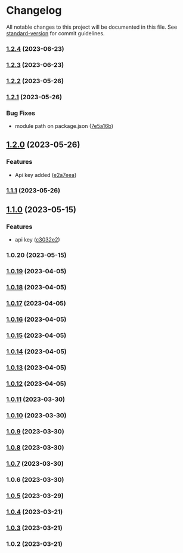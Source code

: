 # Changelog

All notable changes to this project will be documented in this file. See [standard-version](https://github.com/conventional-changelog/standard-version) for commit guidelines.

### [1.2.4](https://github.com/sologenic/solodex/compare/v1.2.3...v1.2.4) (2023-06-23)

### [1.2.3](https://github.com/sologenic/solodex/compare/v1.2.2...v1.2.3) (2023-06-23)

### [1.2.2](https://github.com/sologenic/solodex/compare/v1.2.1...v1.2.2) (2023-05-26)

### [1.2.1](https://github.com/sologenic/solodex/compare/v1.2.0...v1.2.1) (2023-05-26)


### Bug Fixes

* module path on package.json ([7e5a16b](https://github.com/sologenic/solodex/commit/7e5a16b002c551b2a15156e1d140fe62ebac89db))

## [1.2.0](https://github.com/sologenic/solodex/compare/v1.1.1...v1.2.0) (2023-05-26)


### Features

* Api key added ([e2a7eea](https://github.com/sologenic/solodex/commit/e2a7eea0189b93cd78fec78e254d3a3021c6b7fa))

### [1.1.1](https://github.com/sologenic/solodex/compare/v1.1.0...v1.1.1) (2023-05-26)

## [1.1.0](https://github.com/sologenic/solodex/compare/v1.0.20...v1.1.0) (2023-05-15)


### Features

* api key ([c3032e2](https://github.com/sologenic/solodex/commit/c3032e2c7206f1c5f90864c5280b911526c3fda9))

### 1.0.20 (2023-05-15)

### [1.0.19](https://github.com/Sologenic/solodex/compare/v1.0.18...v1.0.19) (2023-04-05)

### [1.0.18](https://github.com/Sologenic/solodex/compare/v1.0.17...v1.0.18) (2023-04-05)

### [1.0.17](https://github.com/Sologenic/solodex/compare/v1.0.16...v1.0.17) (2023-04-05)

### [1.0.16](https://github.com/Sologenic/solodex/compare/v1.0.15...v1.0.16) (2023-04-05)

### [1.0.15](https://github.com/Sologenic/solodex/compare/v1.0.14...v1.0.15) (2023-04-05)

### [1.0.14](https://github.com/Sologenic/solodex/compare/v1.0.13...v1.0.14) (2023-04-05)

### [1.0.13](https://github.com/Sologenic/solodex/compare/v1.0.12...v1.0.13) (2023-04-05)

### [1.0.12](https://github.com/Sologenic/solodex/compare/v1.0.11...v1.0.12) (2023-04-05)

### [1.0.11](https://github.com/Sologenic/solodex/compare/v1.0.10...v1.0.11) (2023-03-30)

### [1.0.10](https://github.com/Sologenic/solodex/compare/v1.0.9...v1.0.10) (2023-03-30)

### [1.0.9](https://github.com/Sologenic/solodex/compare/v1.0.8...v1.0.9) (2023-03-30)

### [1.0.8](https://github.com/Sologenic/solodex/compare/v1.0.7...v1.0.8) (2023-03-30)

### [1.0.7](https://github.com/Sologenic/solodex/compare/v1.0.6...v1.0.7) (2023-03-30)

### 1.0.6 (2023-03-30)

### [1.0.5](https://github.com/sologenic/solodex/compare/v1.0.4...v1.0.5) (2023-03-29)

### [1.0.4](https://github.com/sologenic/solodex/compare/v1.0.3...v1.0.4) (2023-03-21)

### [1.0.3](https://github.com/sologenic/solodex/compare/v1.0.2...v1.0.3) (2023-03-21)

### 1.0.2 (2023-03-21)

